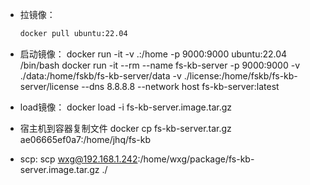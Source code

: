 <!--
 * @Author: jhq
 * @Date: 2025-05-20 11:18:31
 * @LastEditTime: 2025-05-20 11:35:28
 * @Description: 
-->
* 拉镜像：
    ```bash
    docker pull ubuntu:22.04
* 启动镜像：
    docker run -it -v .:/home -p 9000:9000 ubuntu:22.04 /bin/bash
    docker run -it --rm --name fs-kb-server   -p 9000:9000 -v ./data:/home/fskb/fs-kb-server/data -v ./license:/home/fskb/fs-kb-server/license --dns 8.8.8.8  --network host  fs-kb-server:latest
* load镜像：
    docker load -i fs-kb-server.image.tar.gz

* 宿主机到容器复制文件
    docker cp fs-kb-server.tar.gz ae06665ef0a7:/home/jhq/fs-kb

* scp:
    scp wxg@192.168.1.242:/home/wxg/package/fs-kb-server.image.tar.gz ./